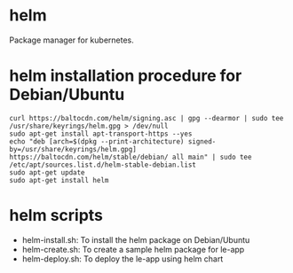 # helm
Package manager for kubernetes.

# helm installation procedure for Debian/Ubuntu
```
curl https://baltocdn.com/helm/signing.asc | gpg --dearmor | sudo tee /usr/share/keyrings/helm.gpg > /dev/null
sudo apt-get install apt-transport-https --yes
echo "deb [arch=$(dpkg --print-architecture) signed-by=/usr/share/keyrings/helm.gpg] https://baltocdn.com/helm/stable/debian/ all main" | sudo tee /etc/apt/sources.list.d/helm-stable-debian.list
sudo apt-get update
sudo apt-get install helm
```

# helm scripts
* helm-install.sh: To install the helm package on Debian/Ubuntu
* helm-create.sh: To create a sample helm package for le-app
* helm-deploy.sh: To deploy the le-app using helm chart
